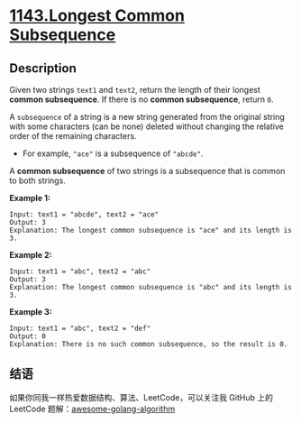# [1143.Longest Common Subsequence][title]

## Description
Given two strings `text1` and `text2`, return the length of their longest **common subsequence**. If there is no **common subsequence**, return `0`.

A `subsequence` of a string is a new string generated from the original string with some characters (can be none) deleted without changing the relative order of the remaining characters.

- For example, `"ace"` is a subsequence of `"abcde"`.

A **common subsequence** of two strings is a subsequence that is common to both strings.

**Example 1:**

```
Input: text1 = "abcde", text2 = "ace" 
Output: 3  
Explanation: The longest common subsequence is "ace" and its length is 3.
```

**Example 2:**

```
Input: text1 = "abc", text2 = "abc"
Output: 3
Explanation: The longest common subsequence is "abc" and its length is 3.
```

**Example 3:**

```
Input: text1 = "abc", text2 = "def"
Output: 0
Explanation: There is no such common subsequence, so the result is 0.
```

## 结语

如果你同我一样热爱数据结构、算法、LeetCode，可以关注我 GitHub 上的 LeetCode 题解：[awesome-golang-algorithm][me]

[title]: https://leetcode.com/problems/longest-common-subsequence/
[me]: https://github.com/kylesliu/awesome-golang-algorithm

